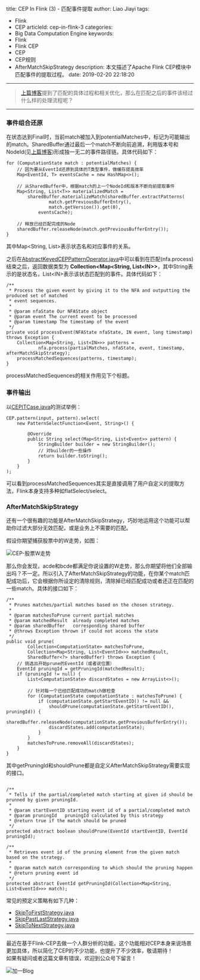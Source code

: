 title: CEP In Flink (3) - 匹配事件提取
author: Liao Jiayi
tags:
  - Flink
  - CEP
articleId: cep-in-flink-3
categories:
  - Big Data Computation Engine
keywords:
  - Flink
  - Flink CEP
  - CEP
  - CEP规则
  - AfterMatchSkipStrategy
description: 本文描述了Apache Flink CEP模块中匹配事件的提取过程。
date: 2019-02-20 22:18:20
---
> [上篇博客](http://www.liaojiayi.com/CEP-In-Flink-2)提到了匹配的具体过程和相关优化，那么在匹配之后的事件该经过什么样的处理流程呢？

***

### 事件组合还原
在状态达到Final时，当前match被加入到potentialMatches中，标记为可能输出的match。SharedBuffer通过最后一个match不断向前追溯，利用版本号和NodeId(见[上篇博客](http://www.liaojiayi.com/CEP-In-Flink-2))形成独一无二的事件路径链。具体代码如下：

```
for (ComputationState match : potentialMatches) {
    // 因为要从EventId还原到具体的T类型事件，做缓存提高效率
	Map<EventId, T> eventsCache = new HashMap<>();

    // 从SharedBuffer中，根据match的上一个NodeId和版本不断向前提取事件
	Map<String, List<T>> materializedMatch =
		sharedBuffer.materializeMatch(sharedBuffer.extractPatterns(
				match.getPreviousBufferEntry(),
				match.getVersion()).get(0),
			eventsCache);
			
    // 释放已经匹配完成的Node
	sharedBuffer.releaseNode(match.getPreviousBufferEntry());
}
```
其中Map<String, List<T>>表示状态名和对应事件的关系。

之后在[AbstractKeyedCEPPatternOperator.java](https://github.com/cttestid41/Apache_Flink/blob/master/flink-libraries/flink-cep/src/main/java/org/apache/flink/cep/operator/AbstractKeyedCEPPatternOperator.java)中可以看到在匹配(nfa.process)结束之后，返回数据类型为 **Collection<Map<String, List<IN\>\>**，其中String表示的是状态名，List<IN\>表示该状态匹配到的事件。具体代码如下：

```
/**
 * Process the given event by giving it to the NFA and outputting the produced set of matched
 * event sequences.
 *
 * @param nfaState Our NFAState object
 * @param event The current event to be processed
 * @param timestamp The timestamp of the event
 */
private void processEvent(NFAState nfaState, IN event, long timestamp) throws Exception {
	Collection<Map<String, List<IN>>> patterns =
			nfa.process(partialMatches, nfaState, event, timestamp, afterMatchSkipStrategy);
	processMatchedSequences(patterns, timestamp);
}
```

processMatchedSequences的相关作用见下个标题。

### 事件输出
以[CEPITCase.java](https://github.com/apache/flink/blob/master/flink-libraries/flink-cep/src/test/java/org/apache/flink/cep/CEPITCase.java)的测试举例：

```
CEP.pattern(input, pattern).select(
	new PatternSelectFunction<Event, String>() {

		@Override
		public String select(Map<String, List<Event>> pattern) {
			StringBuilder builder = new StringBuilder();
			// 对builder的一些操作
			return builder.toString();
		}
	}
);
```

可以看到processMatchedSequences其实是直接调用了用户自定义的提取方法，Flink本身支持多种如flatSelect/select。

### AfterMatchSkipStrategy
还有一个很有趣的功能是AfterMatchSkipStrategy，巧妙地运用这个功能可以帮助你过滤大部分无效匹配，或是业务上不需要的匹配。  

假设你期望捕获股票中的W走势，如图：

![CEP-股票W走势][1]

那么你会发现，acde和bcde都满足你说设置的W走势，那么你期望将他们全部输出吗？不一定。所以引入了AfterMatchSkipStrategy的功能，在你某个match匹配成功后，它会根据你所设定的清除规则，清除掉已经匹配成功或者还正在匹配的一些match。具体的接口如下：

```
/**
 * Prunes matches/partial matches based on the chosen strategy.
 *
 * @param matchesToPrune current partial matches
 * @param matchedResult  already completed matches
 * @param sharedBuffer   corresponding shared buffer
 * @throws Exception thrown if could not access the state
 */
public void prune(
		Collection<ComputationState> matchesToPrune,
		Collection<Map<String, List<EventId>>> matchedResult,
		SharedBuffer<?> sharedBuffer) throws Exception {
    // 挑选出开始prune的EventId（或者说位置）
	EventId pruningId = getPruningId(matchedResult);
	if (pruningId != null) {
		List<ComputationState> discardStates = new ArrayList<>();

		// 针对每一个已经匹配成功的match做检查
		for (ComputationState computationState : matchesToPrune) {
			if (computationState.getStartEventID() != null &&
				shouldPrune(computationState.getStartEventID(), pruningId)) {
				sharedBuffer.releaseNode(computationState.getPreviousBufferEntry());
				discardStates.add(computationState);
			}
		}
		matchesToPrune.removeAll(discardStates);
	}
}
```

其中getPruningId和shouldPrune都是自定义AfterMatchSkipStrategy需要实现的接口。

```

/**
 * Tells if the partial/completed match starting at given id should be prunned by given pruningId.
 *
 * @param startEventID starting event id of a partial/completed match
 * @param pruningId   pruningId calculated by this strategy
 * @return true if the match should be pruned
 */
protected abstract boolean shouldPrune(EventId startEventID, EventId pruningId);

/**
 * Retrieves event id of the pruning element from the given match based on the strategy.
 *
 * @param match match corresponding to which should the pruning happen
 * @return pruning event id
 */
protected abstract EventId getPruningId(Collection<Map<String, List<EventId>>> match);
```

常见的预定义策略有如下几种：

* [SkipToFirstStrategy.java](https://github.com/apache/flink/blob/master/flink-libraries/flink-cep/src/main/java/org/apache/flink/cep/nfa/aftermatch/SkipToFirstStrategy.java)
* [SkipPastLastStrategy.java](https://github.com/apache/flink/blob/master/flink-libraries/flink-cep/src/main/java/org/apache/flink/cep/nfa/aftermatch/SkipPastLastStrategy.java)
* [SkipToNextStrategy.java](https://github.com/apache/flink/blob/master/flink-libraries/flink-cep/src/main/java/org/apache/flink/cep/nfa/aftermatch/SkipToNextStrategy.java)

***

最近在基于Flink-CEP去做一个人群分析的功能，这个功能相对CEP本身来说场景更加具体，所以简化了CEP的不少功能，也提升了不少效率，敬请期待！  
如果有疑问或者这篇文章有错误，欢迎到公众号下留言！

![加一Blog][2]


  [1]: http://www.liaojiayi.com/assets/cep3-stock.png
  [2]: http://www.liaojiayi.com/assets/jiayi_end_qr.png